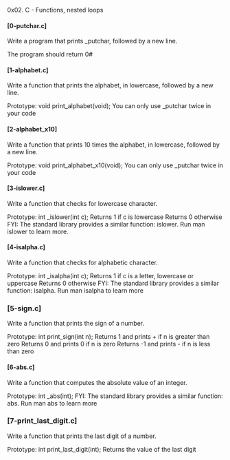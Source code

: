 0x02. C - Functions, nested loops
#### [0-putchar.c]
Write a program that prints _putchar, followed by a new line.

The program should return 0#
#### [1-alphabet.c]
Write a function that prints the alphabet, in lowercase, followed by a new line.

Prototype: void print_alphabet(void);
You can only use _putchar twice in your code
#### [2-alphabet_x10]
Write a function that prints 10 times the alphabet, in lowercase, followed by a new line.

Prototype: void print_alphabet_x10(void);
You can only use _putchar twice in your code
#### [3-islower.c]
Write a function that checks for lowercase character.

Prototype: int _islower(int c);
Returns 1 if c is lowercase
Returns 0 otherwise
FYI: The standard library provides a similar function: islower. Run man islower to learn more.
#### [4-isalpha.c]
Write a function that checks for alphabetic character.

Prototype: int _isalpha(int c);
Returns 1 if c is a letter, lowercase or uppercase
Returns 0 otherwise
FYI: The standard library provides a similar function: isalpha. Run man isalpha to learn more
### [5-sign.c]
Write a function that prints the sign of a number.

Prototype: int print_sign(int n);
Returns 1 and prints + if n is greater than zero
Returns 0 and prints 0 if n is zero
Returns -1 and prints - if n is less than zero
#### [6-abs.c]
Write a function that computes the absolute value of an integer.

Prototype: int _abs(int);
FYI: The standard library provides a similar function: abs. Run man abs to learn more
### [7-print_last_digit.c]
Write a function that prints the last digit of a number.

Prototype: int print_last_digit(int);
Returns the value of the last digit
